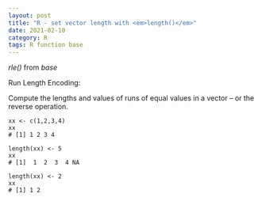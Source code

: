 ```yaml
---
layout: post
title: "R - set vector length with <em>length()</em>"
date: 2021-02-10
category: R
tags: R function base
---
```



<em>rle()</em> from <em>base</em>

Run Length Encoding: 

Compute the lengths and values of runs of equal values in a vector – or the reverse operation.

```
xx <- c(1,2,3,4)
xx
# [1] 1 2 3 4

length(xx) <- 5
xx
# [1]  1  2  3  4 NA

length(xx) <- 2
xx
# [1] 1 2
```


